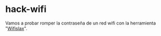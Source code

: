 # hack-wifi
Vamos a probar romper la contraseña de un red wifi con la herramienta "[Wifislax](https://www.wifislax.com/category/download/nuevas-versiones/)".
